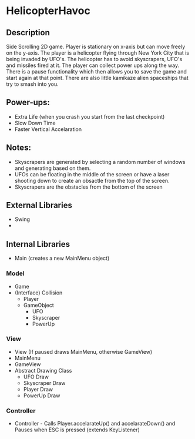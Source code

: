 # HelicopterHavoc
## Description
Side Scrolling 2D game. Player is stationary on x-axis but can move freely on the y-axis. The player is a helicopter flying through New York City that is being invaded by UFO's. The helicopter has to avoid skyscrapers, UFO's and missiles fired at it. The player can collect power ups along the way. There is a pause functionality which then allows you to save the game and start again at that point. There are also little kamikaze alien spaceships that try to smash into you.

## Power-ups:
- Extra Life (when you crash you start from the last checkpoint)
- Slow Down Time
- Faster Vertical Accelaration

## Notes:
- Skyscrapers are generated by selecting a random number of windows and generating based on them.
- UFOs can be floating in the middle of the screen or have a laser shooting down to create an obsactle from the top of the screen.
- Skyscrapers are the obstacles from the bottom of the screen

## External Libraries
- Swing
- 

## Internal Libraries
- Main (creates a new MainMenu object)
### Model
- Game
- (Interface) Collision
  - Player
  - GameObject
    - UFO
    - Skyscraper
    - PowerUp
### View 
- View (If paused draws MainMenu, otherwise GameView)
- MainMenu
- GameView
- Abstract Drawing Class
  - UFO Draw
  - Skyscraper Draw
  - Player Draw
  - PowerUp Draw
### Controller
- Controller - Calls Player.accelarateUp() and accelarateDown() and Pauses when ESC is pressed (extends KeyListener)
